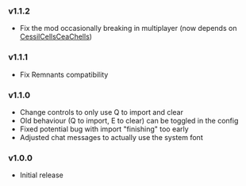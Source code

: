 ### v1.1.2
- Fix the mod occasionally breaking in multiplayer (now depends on [CessilCellsCeaChells](https://thunderstore.io/c/lethal-company/p/www_Day_Dream/CessilCellsCeaChells/))

### v1.1.1
- Fix Remnants compatibility

### v1.1.0
- Change controls to only use Q to import and clear
- Old behaviour (Q to import, E to clear) can be toggled in the config
- Fixed potential bug with import "finishing" too early
- Adjusted chat messages to actually use the system font

### v1.0.0
- Initial release